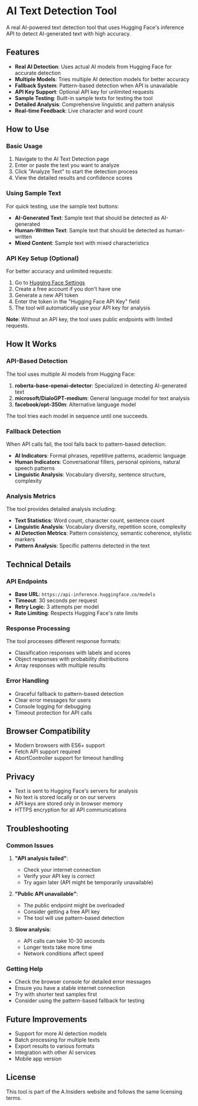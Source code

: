 # AI Text Detection Tool

A real AI-powered text detection tool that uses Hugging Face's inference API to detect AI-generated text with high accuracy.

## Features

- **Real AI Detection**: Uses actual AI models from Hugging Face for accurate detection
- **Multiple Models**: Tries multiple AI detection models for better accuracy
- **Fallback System**: Pattern-based detection when API is unavailable
- **API Key Support**: Optional API key for unlimited requests
- **Sample Testing**: Built-in sample texts for testing the tool
- **Detailed Analysis**: Comprehensive linguistic and pattern analysis
- **Real-time Feedback**: Live character and word count

## How to Use

### Basic Usage

1. Navigate to the AI Text Detection page
2. Enter or paste the text you want to analyze
3. Click "Analyze Text" to start the detection process
4. View the detailed results and confidence scores

### Using Sample Text

For quick testing, use the sample text buttons:
- **AI-Generated Text**: Sample text that should be detected as AI-generated
- **Human-Written Text**: Sample text that should be detected as human-written
- **Mixed Content**: Sample text with mixed characteristics

### API Key Setup (Optional)

For better accuracy and unlimited requests:

1. Go to [Hugging Face Settings](https://huggingface.co/settings/tokens)
2. Create a free account if you don't have one
3. Generate a new API token
4. Enter the token in the "Hugging Face API Key" field
5. The tool will automatically use your API key for analysis

**Note**: Without an API key, the tool uses public endpoints with limited requests.

## How It Works

### API-Based Detection

The tool uses multiple AI models from Hugging Face:

1. **roberta-base-openai-detector**: Specialized in detecting AI-generated text
2. **microsoft/DialoGPT-medium**: General language model for text analysis
3. **facebook/opt-350m**: Alternative language model

The tool tries each model in sequence until one succeeds.

### Fallback Detection

When API calls fail, the tool falls back to pattern-based detection:

- **AI Indicators**: Formal phrases, repetitive patterns, academic language
- **Human Indicators**: Conversational fillers, personal opinions, natural speech patterns
- **Linguistic Analysis**: Vocabulary diversity, sentence structure, complexity

### Analysis Metrics

The tool provides detailed analysis including:

- **Text Statistics**: Word count, character count, sentence count
- **Linguistic Analysis**: Vocabulary diversity, repetition score, complexity
- **AI Detection Metrics**: Pattern consistency, semantic coherence, stylistic markers
- **Pattern Analysis**: Specific patterns detected in the text

## Technical Details

### API Endpoints

- **Base URL**: `https://api-inference.huggingface.co/models`
- **Timeout**: 30 seconds per request
- **Retry Logic**: 3 attempts per model
- **Rate Limiting**: Respects Hugging Face's rate limits

### Response Processing

The tool processes different response formats:
- Classification responses with labels and scores
- Object responses with probability distributions
- Array responses with multiple results

### Error Handling

- Graceful fallback to pattern-based detection
- Clear error messages for users
- Console logging for debugging
- Timeout protection for API calls

## Browser Compatibility

- Modern browsers with ES6+ support
- Fetch API support required
- AbortController support for timeout handling

## Privacy

- Text is sent to Hugging Face's servers for analysis
- No text is stored locally or on our servers
- API keys are stored only in browser memory
- HTTPS encryption for all API communications

## Troubleshooting

### Common Issues

1. **"API analysis failed"**: 
   - Check your internet connection
   - Verify your API key is correct
   - Try again later (API might be temporarily unavailable)

2. **"Public API unavailable"**:
   - The public endpoint might be overloaded
   - Consider getting a free API key
   - The tool will use pattern-based detection

3. **Slow analysis**:
   - API calls can take 10-30 seconds
   - Longer texts take more time
   - Network conditions affect speed

### Getting Help

- Check the browser console for detailed error messages
- Ensure you have a stable internet connection
- Try with shorter text samples first
- Consider using the pattern-based fallback for testing

## Future Improvements

- Support for more AI detection models
- Batch processing for multiple texts
- Export results to various formats
- Integration with other AI services
- Mobile app version

## License

This tool is part of the A.Insiders website and follows the same licensing terms. 